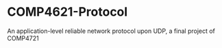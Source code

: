 # COMP4621-Protocol
An application-level reliable network protocol upon UDP, a final project of COMP4721
